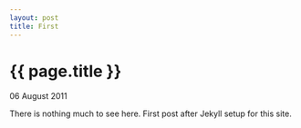 ```yaml
---
layout: post
title: First
---
```


{{ page.title }}
================

<p class="meta">06 August 2011</p>

There is nothing much to see here. First post after Jekyll setup for this site.